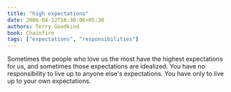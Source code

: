 ```yaml
---
title: "high expectations"
date: 2006-04-22T16:30:06+05:30
authors: Terry Goodkind
book: Chainfire
tags: ["expectations", "responsibilities"]
---
```

Sometimes the people who love us the most have the highest expectations for us, and sometimes those expectations are idealized. You have no responsibility to live up to anyone else's expectations. You have only to live up to your own expectations.
